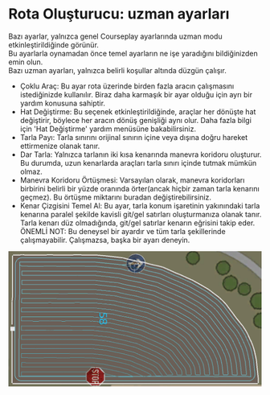 # Rota Oluşturucu: uzman ayarları

  
Bazı ayarlar, yalnızca genel Courseplay ayarlarında uzman modu etkinleştirildiğinde görünür.  
Bu ayarlarla oynamadan önce temel ayarların ne işe yaradığını bildiğinizden emin olun.  
Bazı uzman ayarları, yalnızca belirli koşullar altında düzgün çalışır.  
  
- Çoklu Araç: Bu ayar rota üzerinde birden fazla aracın çalışmasını istediğinizde kullanılır. Biraz daha karmaşık bir ayar olduğu için ayrı bir yardım konusuna sahiptir.  
- Hat Değiştirme: Bu seçenek etkinleştirildiğinde, araçlar her dönüşte hat değiştirir, böylece her aracın dönüş genişliği aynı olur. Daha fazla bilgi için 'Hat Değiştirme' yardım menüsüne bakabilirsiniz.  
- Tarla Payı: Tarla sınırını orijinal sınırın içine veya dışına doğru hareket ettirmenize olanak tanır.  
- Dar Tarla: Yalnızca tarlanın iki kısa kenarında manevra koridoru oluşturur. Bu durumda, uzun kenarlarda araçları tarla sınırı içinde tutmak mümkün olmaz.  
- Manevra Koridoru Örtüşmesi: Varsayılan olarak, manevra koridorları birbirini belirli bir yüzde oranında örter(ancak hiçbir zaman tarla kenarını geçmez). Bu örtüşme miktarını buradan değiştirebilirsiniz.  
- Kenar Çizgisini Temel Al: Bu ayar, tarla konum işaretinin yakınındaki tarla kenarına paralel şekilde kavisli git/gel satırları oluşturmanıza olanak tanır. Tarla kenarı düz olmadığında, git/gel satırlar kenarın eğrisini takip eder.  
ÖNEMLİ NOT: Bu deneysel bir ayardır ve tüm tarla şekillerinde çalışmayabilir. Çalışmazsa, başka bir ayarı deneyin.  


![Image](../assets/images/baseedge_0_0_1020_545.png)

